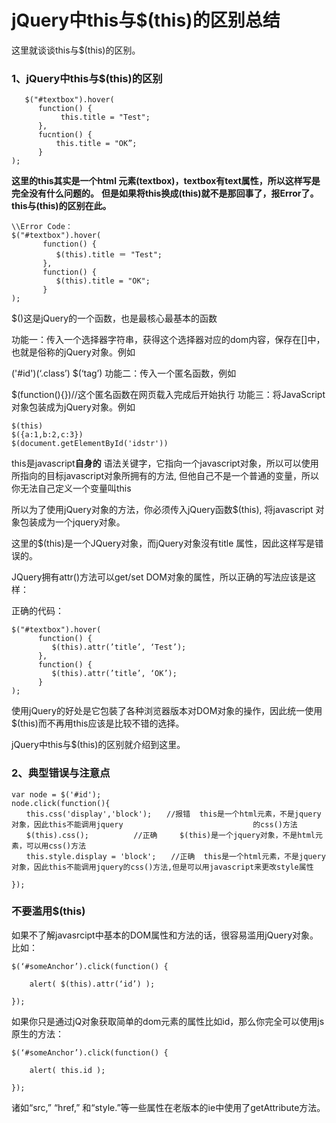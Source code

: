 # jQuery中this与$(this)的区别总结

这里就谈谈this与$(this)的区别。

### 1、jQuery中this与$(this)的区别

```
   $("#textbox").hover(   
      function() {   
           this.title = "Test";   
      },   
      fucntion() {   
          this.title = "OK”;   
      }   
); 
```

**这里的this其实是一个html 元素(textbox)，textbox有text属性，所以这样写是完全没有什么问题的。** 
**但是如果将this换成(this)就不是那回事了，报Error了。this与(this)的区别在此。**

```
\\Error Code：   
$("#textbox").hover(   
       function() {   
          $(this).title ＝ "Test";   
       },   
       function() {   
          $(this).title = "OK";   
       }   
); 
```

 

$()这是jQuery的一个函数，也是最核心最基本的函数

功能一：传入一个选择器字符串，获得这个选择器对应的dom内容，保存在[]中，也就是俗称的jQuery对象。例如

('#id')(‘.class’) $(‘tag’) 
功能二：传入一个匿名函数，例如

$(function(){})//这个匿名函数在网页载入完成后开始执行 
功能三：将JavaScript对象包装成为jQuery对象。例如

```
$(this)
$({a:1,b:2,c:3})
$(document.getElementById('idstr'))
```

this是javascript**自身的** 语法关键字，它指向一个javascript对象，所以可以使用所指向的目标javascript对象所拥有的方法, 但他自己不是一个普通的变量，所以你无法自己定义一个变量叫this

所以为了使用jQuery对象的方法，你必须传入jQuery函数$(this), 将javascript 对象包装成为一个jquery对象。

这里的$(this)是一个JQuery对象，而jQuery对象沒有title 属性，因此这样写是错误的。

JQuery拥有attr()方法可以get/set DOM对象的属性，所以正确的写法应该是这样：

正确的代码：

```
$("#textbox").hover(   
      function() {   
         $(this).attr(’title’, ‘Test’);   
      },   
      function() {   
         $(this).attr(’title’, ‘OK’);   
      }   
); 
```

使用jQuery的好处是它包裝了各种浏览器版本对DOM对象的操作，因此统一使用$(this)而不再用this应该是比较不错的选择。

jQuery中this与$(this)的区别就介绍到这里。

### 2、典型错误与注意点

```
var node = $('#id');
node.click(function(){
　　this.css('display','block');　　//报错  this是一个html元素，不是jquery对象，因此this不能调用jquery                             的css()方法
　　$(this).css();　　　　　　//正确　　　$(this)是一个jquery对象，不是html元素，可以用css()方法
　　this.style.display = 'block';　　//正确  this是一个html元素，不是jquery对象，因此this不能调用jquery的css()方法,但是可以用javascript来更改style属性

});
```

### 不要滥用$(this)

如果不了解javasrcipt中基本的DOM属性和方法的话，很容易滥用jQuery对象。比如：

```
$(‘#someAnchor’).click(function() {

    alert( $(this).attr(‘id’) );

});
```

 

如果你只是通过jQ对象获取简单的dom元素的属性比如id，那么你完全可以使用js原生的方法：

```
$(‘#someAnchor’).click(function() {

    alert( this.id );

});
```

诸如“src,” “href,” 和“style.”等一些属性在老版本的ie中使用了getAttribute方法。
